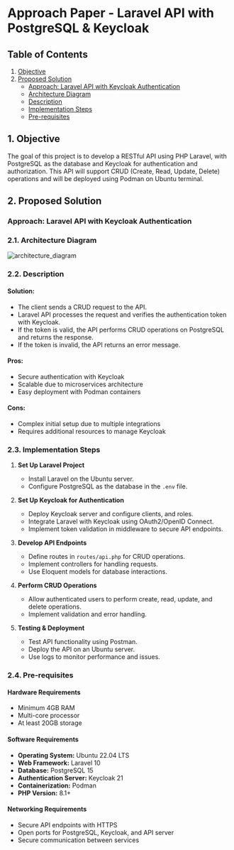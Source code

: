 # Approach Paper - Laravel API with PostgreSQL & Keycloak

## Table of Contents

1. [Objective](#1-objective)
2. [Proposed Solution](#2-proposed-solution)
   - [Approach: Laravel API with Keycloak Authentication](#approach-laravel-api-with-keycloak-authentication)
   - [Architecture Diagram](#21-architecture-diagram)
   - [Description](#22-description)
   - [Implementation Steps](#23-implementation-steps)
   - [Pre-requisites](#24-pre-requisites)

## 1. Objective

The goal of this project is to develop a RESTful API using PHP Laravel, with PostgreSQL as the database and Keycloak for authentication and authorization. This API will support CRUD (Create, Read, Update, Delete) operations and will be deployed using Podman on Ubuntu terminal.

## 2. Proposed Solution

### Approach: Laravel API with Keycloak Authentication

### 2.1. Architecture Diagram

![architecture_diagram](https://github.com/user-attachments/assets/d898b573-be9b-4f4d-8e7d-94f6edcf902e)


### 2.2. Description

#### Solution:
- The client sends a CRUD request to the API.
- Laravel API processes the request and verifies the authentication token with Keycloak.
- If the token is valid, the API performs CRUD operations on PostgreSQL and returns the response.
- If the token is invalid, the API returns an error message.

#### Pros:
- Secure authentication with Keycloak
- Scalable due to microservices architecture
- Easy deployment with Podman containers

#### Cons:
- Complex initial setup due to multiple integrations
- Requires additional resources to manage Keycloak

### 2.3. Implementation Steps

1. **Set Up Laravel Project**
   - Install Laravel on the Ubuntu server.
   - Configure PostgreSQL as the database in the `.env` file.

2. **Set Up Keycloak for Authentication**
   - Deploy Keycloak server and configure clients, and roles.
   - Integrate Laravel with Keycloak using OAuth2/OpenID Connect.
   - Implement token validation in middleware to secure API endpoints.

3. **Develop API Endpoints**
   - Define routes in `routes/api.php` for CRUD operations.
   - Implement controllers for handling requests.
   - Use Eloquent models for database interactions.

4. **Perform CRUD Operations**
   - Allow authenticated users to perform create, read, update, and delete operations.
   - Implement validation and error handling.

5. **Testing & Deployment**
   - Test API functionality using Postman.
   - Deploy the API on an Ubuntu server.
   - Use logs to monitor performance and issues.

### 2.4. Pre-requisites

#### Hardware Requirements
- Minimum 4GB RAM
- Multi-core processor
- At least 20GB storage

#### Software Requirements
- **Operating System:** Ubuntu 22.04 LTS
- **Web Framework:** Laravel 10
- **Database:** PostgreSQL 15
- **Authentication Server:** Keycloak 21
- **Containerization:** Podman
- **PHP Version:** 8.1+

#### Networking Requirements
- Secure API endpoints with HTTPS
- Open ports for PostgreSQL, Keycloak, and API server
- Secure communication between services


